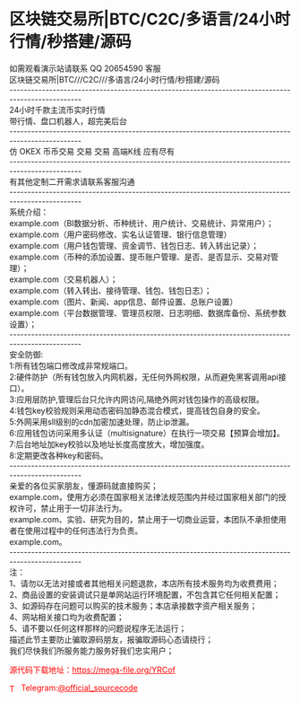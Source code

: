 # 区块链交易所|BTC/C2C/多语言/24小时行情/秒搭建/源码

如需观看演示站请联系 QQ 20654590 客服<br>区块链交易所|BTC///C2C///多语言/24小时行情/秒搭建/源码<br>--------------------------------------------------------------------------------------------------<br>24小时千款主流币实时行情<br>带行情、盘口机器人，超完美后台<br>--------------------------------------------------------------------------------------------------<br>仿  OKEX 币币交易 交易 交易 高端K线 应有尽有<br>--------------------------------------------------------------------------------------------------<br>有其他定制二开需求请联系客服沟通<br>--------------------------------------------------------------------------------------------------<br>系统介绍：<br>example.com（BI数据分析、币种统计、用户统计、交易统计、异常用户）；<br>example.com（用户密码修改、实名认证管理、银行信息管理）<br>example.com（用户钱包管理、资金调节、钱包日志、转入转出记录）；<br>example.com（币种的添加设置、提币账户管理、是否、是否显示、交易对管理）；<br>example.com（交易机器人）；<br>example.com（转入转出、接待管理、钱包、钱包日志）；<br>example.com（图片、新闻、app信息、邮件设置、总账户设置）<br>example.com（平台数据管理、管理员权限、日志明细、数据库备份、系统参数设置）；<br>--------------------------------------------------------------------------------------------------<br>安全防御:<br>1:所有钱包端口修改成非常规端口。<br>2:硬件防护（所有钱包放入内网机器，无任何外网权限，从而避免黑客调用api接口）。<br>3:应用层防护,管理后台只允许内网访问,隔绝外网对钱包操作的高级权限。<br>4:钱包key校验规则采用动态密码加静态混合模式，提高钱包自身的安全。<br>5:外网采用sll级别的cdn加密加速处理，防止ip泄漏。<br>6:应用钱包访问采用多认证（multisignature）在执行一项交易【预算会增加】。<br>7:后台地址加key校验以及地址长度高度放大，增加强度。<br>8:定期更改各种key和密码。<br>--------------------------------------------------------------------------------------------------<br>亲爱的各位买家朋友，懂源码就直接购买；<br>example.com，使用方必须在国家相关法律法规范围内并经过国家相关部门的授权许可，禁止用于一切非法行为。<br>example.com、实验、研究为目的，禁止用于一切商业运营，本团队不承担使用者在使用过程中的任何违法行为负责。<br>example.com。<br>--------------------------------------------------------------------------------------------------<br>注：<br>1、请勿以无法对接或者其他相关问题退款，本店所有技术服务均为收费费用；<br>2、商品设置的安装调试只是单网站运行环境配置，不包含其它任何相关配置；<br>3、如源码存在问题可以购买的技术服务；本店承接数字资产相关服务；<br>4、网站相关接口均为收费配置；<br>5、请不要以任何这样那样的问题说程序无法运行；<br>描述此节主要防止骗取源码朋友，报骗取源码心态请绕行；<br>我们尽快我们所服务能力服务好我们忠实用户；<br>


<p style="color: red;">源代码下载地址：<a href="https://mega-file.org/YRCof" style="color: red;">https://mega-file.org/YRCof</a></p><p style="color: red;"><img src="https://cdn-icons-png.flaticon.com/512/2111/2111646.png" alt="Telegram Icon" style="width: 16px; vertical-align: middle; margin-right: 5px;">Telegram:<a href="https://t.me/official_sourcecode" style="color: red;">@official_sourcecode</a></p>